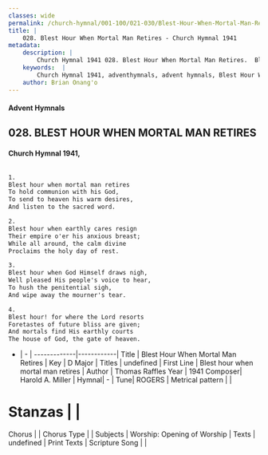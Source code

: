 ```yaml
---
classes: wide
permalink: /church-hymnal/001-100/021-030/Blest-Hour-When-Mortal-Man-Retires/
title: |
    028. Blest Hour When Mortal Man Retires - Church Hymnal 1941
metadata:
    description: |
        Church Hymnal 1941 028. Blest Hour When Mortal Man Retires.  Blest hour when mortal man retires  To hold communion with his God,  To send to heaven his warm desires,  And listen to the sacred word.  
    keywords:  |
        Church Hymnal 1941, adventhymnals, advent hymnals, Blest Hour When Mortal Man Retires, Blest hour when mortal man retires. 
    author: Brian Onang'o
---
```


#### Advent Hymnals
## 028. BLEST HOUR WHEN MORTAL MAN RETIRES
####  Church Hymnal 1941,

```txt

1.
Blest hour when mortal man retires 
To hold communion with his God, 
To send to heaven his warm desires, 
And listen to the sacred word. 

2.
Blest hour when earthly cares resign 
Their empire o'er his anxious breast; 
While all around, the calm divine 
Proclaims the holy day of rest. 

3.
Blest hour when God Himself draws nigh, 
Well pleased His people's voice to hear, 
To hush the penitential sigh, 
And wipe away the mourner's tear. 

4.
Blest hour! for where the Lord resorts 
Foretastes of future bliss are given; 
And mortals find His earthly courts 
The house of God, the gate of heaven.


```

- |   -  |
-------------|------------|
Title | Blest Hour When Mortal Man Retires |
Key | D Major |
Titles | undefined |
First Line | Blest hour when mortal man retires |
Author | Thomas Raffles
Year | 1941
Composer| Harold A. Miller |
Hymnal|  - |
Tune| ROGERS |
Metrical pattern | |
# Stanzas |  |
Chorus |  |
Chorus Type |  |
Subjects | Worship: Opening of Worship |
Texts | undefined |
Print Texts | 
Scripture Song |  |
    
